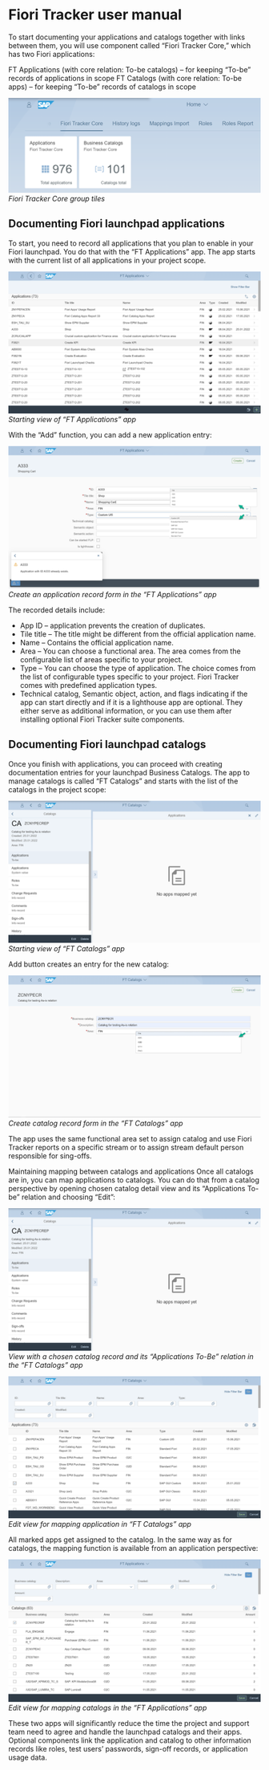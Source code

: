 # Fiori Tracker user manual

To start documenting your applications and catalogs together with links between them, you will use component called “Fiori Tracker Core,” which has two Fiori applications:

FT Applications (with core relation: To-be catalogs) – for keeping “To-be” records of applications in scope
FT Catalogs (with core relation: To-be apps) – for keeping “To-be” records of catalogs in scope

[![](res/tiles.png)](res/tiles.png)
*Fiori Tracker Core group tiles*


## Documenting Fiori launchpad applications

To start, you need to record all applications that you plan to enable in your Fiori launchpad. You do that with the “FT Applications” app. The app starts with the current list of all applications in your project scope.

[![](res/list.png)](res/list.png)
*Starting view of “FT Applications” app*

With the “Add” function, you can add a new application entry:

[![](res/add2.png)](res/add2.png)
*Create an application record form in the “FT Applications” app*

The recorded details include:

- App ID – application prevents the creation of duplicates.
- Tile title – The title might be different from the official application name.
- Name – Contains the official application name.
- Area – You can choose a functional area. The area comes from the configurable list of areas specific to your project.
- Type – You can choose the type of application. The choice comes from the list of configurable types specific to your project. Fiori Tracker comes with predefined application types.
- Technical catalog, Semantic object, action, and flags indicating if the app can start directly and if it is a lighthouse app are optional. They either serve as additional information, or you can use them after installing optional Fiori Tracker suite components.

## Documenting Fiori launchpad catalogs

Once you finish with applications, you can proceed with creating documentation entries for your launchpad Business Catalogs. The app to manage catalogs is called “FT Catalogs” and starts with the list of the catalogs in the project scope:

[![](res/cat-apps.png)](res/cat-apps.png)
*Starting view of “FT Catalogs” app*

Add button creates an entry for the new catalog:

[![](res/cat-add.png)](res/cat-add.png)
*Create catalog record form in the “FT Catalogs” app*

The app uses the same functional area set to assign catalog and use Fiori Tracker reports on a specific stream or to assign stream default person responsible for sing-offs.

Maintaining mapping between catalogs and applications
Once all catalogs are in, you can map applications to catalogs. You can do that from a catalog perspective by opening chosen catalog detail view and its “Applications To-be” relation and choosing “Edit”:

[![](res/cat-apps.png)](res/cat-apps.png)
*View with a chosen catalog record and its “Applications To-Be” relation in the “FT Catalogs” app*

[![](res/map-apps.png)](res/map-apps.png)
*Edit view for mapping application in “FT Catalogs” app*

All marked apps get assigned to the catalog. In the same way as for catalogs, the mapping function is available from an application perspective:

[![](res/map-cats.png)](res/map-cats.png)
*Edit view for mapping catalogs in the “FT Applications” app*

These two apps will significantly reduce the time the project and support team need to agree and handle the launchpad catalogs and their apps. Optional components link the application and catalog to other information records like roles, test users’ passwords, sign-off records, or application usage data.

